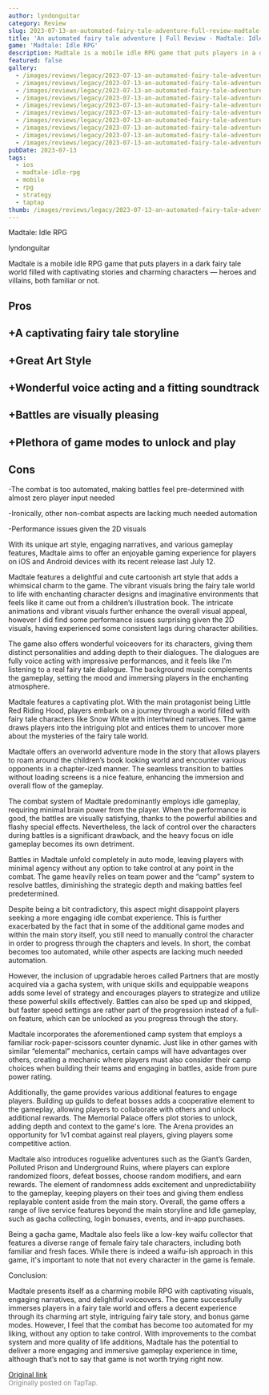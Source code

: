 ```yaml
---
author: lyndonguitar
category: Review
slug: 2023-07-13-an-automated-fairy-tale-adventure-full-review-madtale-idle-rpg
title: 'An automated fairy tale adventure | Full Review - Madtale: Idle RPG'
game: 'Madtale: Idle RPG'
description: Madtale is a mobile idle RPG game that puts players in a dark fairy tale world filled with captivating stories and charming characters — heroes and villains, both familiar or not.
featured: false
gallery:
  - /images/reviews/legacy/2023-07-13-an-automated-fairy-tale-adventure--full-review---madtale-idle-rpg-0.avif
  - /images/reviews/legacy/2023-07-13-an-automated-fairy-tale-adventure--full-review---madtale-idle-rpg-1.avif
  - /images/reviews/legacy/2023-07-13-an-automated-fairy-tale-adventure--full-review---madtale-idle-rpg-2.avif
  - /images/reviews/legacy/2023-07-13-an-automated-fairy-tale-adventure--full-review---madtale-idle-rpg-3.avif
  - /images/reviews/legacy/2023-07-13-an-automated-fairy-tale-adventure--full-review---madtale-idle-rpg-4.avif
  - /images/reviews/legacy/2023-07-13-an-automated-fairy-tale-adventure--full-review---madtale-idle-rpg-5.avif
  - /images/reviews/legacy/2023-07-13-an-automated-fairy-tale-adventure--full-review---madtale-idle-rpg-6.avif
  - /images/reviews/legacy/2023-07-13-an-automated-fairy-tale-adventure--full-review---madtale-idle-rpg-7.avif
  - /images/reviews/legacy/2023-07-13-an-automated-fairy-tale-adventure--full-review---madtale-idle-rpg-8.avif
  - /images/reviews/legacy/2023-07-13-an-automated-fairy-tale-adventure--full-review---madtale-idle-rpg-9.avif
pubDate: 2023-07-13
tags:
  - ios
  - madtale-idle-rpg
  - mobile
  - rpg
  - strategy
  - taptap
thumb: /images/reviews/legacy/2023-07-13-an-automated-fairy-tale-adventure--full-review---madtale-idle-rpg-0.avif
---
```


Madtale: Idle RPG

lyndonguitar

Madtale is a mobile idle RPG game that puts players in a dark fairy tale world filled with captivating stories and charming characters — heroes and villains, both familiar or not.




## Pros



## +A captivating fairy tale storyline


## +Great Art Style


## +Wonderful voice acting and a fitting soundtrack


## +Battles are visually pleasing


## +Plethora of game modes to unlock and play




## Cons


-The combat is too automated, making battles feel pre-determined with almost zero player input needed

-Ironically, other non-combat aspects are lacking much needed automation

-Performance issues given the 2D visuals

With its unique art style, engaging narratives, and various gameplay features, Madtale aims to offer an enjoyable gaming experience for players on iOS and Android devices with its recent release last July 12.

Madtale features a delightful and cute cartoonish art style that adds a whimsical charm to the game. The vibrant visuals bring the fairy tale world to life with enchanting character designs and imaginative environments that feels like it came out from a children’s illustration book. The intricate animations and vibrant visuals further enhance the overall visual appeal, however I did find some performance issues surprising given the 2D visuals, having experienced some consistent lags during character abilities.

The game also offers wonderful voiceovers for its characters, giving them distinct personalities and adding depth to their dialogues. The dialogues are fully voice acting with impressive performances, and it feels like I’m listening to a real fairy tale dialogue. The background music complements the gameplay, setting the mood and immersing players in the enchanting atmosphere.

Madtale features a captivating plot. With the main protagonist being Little Red Riding Hood, players embark on a journey through a world filled with fairy tale characters like Snow White with intertwined narratives. The game draws players into the intriguing plot and entices them to uncover more about the mysteries of the fairy tale world.

Madtale offers an overworld adventure mode in the story that allows players to roam around the children’s book looking world and encounter various opponents in a chapter-ized manner. The seamless transition to battles without loading screens is a nice feature, enhancing the immersion and overall flow of the gameplay.

The combat system of Madtale predominantly employs idle gameplay, requiring minimal brain power from the player. When the performance is good, the battles are visually satisfying, thanks to the powerful abilities and flashy special effects. Nevertheless, the lack of control over the characters during battles is a significant drawback, and the heavy focus on idle gameplay becomes its own detriment.

Battles in Madtale unfold completely in auto mode, leaving players with minimal agency without any option to take control at any point in the combat. The game heavily relies on team power and the “camp” system to resolve battles, diminishing the strategic depth and making battles feel predetermined.

Despite being a bit contradictory, this aspect might disappoint players seeking a more engaging idle combat experience. This is further exacerbated by the fact that in some of the additional game modes and within the main story itself, you still need to manually control the character in order to progress through the chapters and levels. In short, the combat becomes too automated, while other aspects are lacking much needed automation.

However, the inclusion of upgradable heroes called Partners that are mostly acquired via a gacha system, with unique skills and equippable weapons adds some level of strategy and encourages players to strategize and utilize these powerful skills effectively. Battles can also be sped up and skipped, but faster speed settings are rather part of the progression instead of a full-on feature, which can be unlocked as you progress through the story.

Madtale incorporates the aforementioned camp system that employs a familiar rock-paper-scissors counter dynamic. Just like in other games with similar “elemental” mechanics, certain camps will have advantages over others, creating a mechanic where players must also consider their camp choices when building their teams and engaging in battles, aside from pure power rating.

Additionally, the game provides various additional features to engage players. Building up guilds to defeat bosses adds a cooperative element to the gameplay, allowing players to collaborate with others and unlock additional rewards. The Memorial Palace offers plot stories to unlock, adding depth and context to the game's lore. The Arena provides an opportunity for 1v1 combat against real players, giving players some competitive action.

Madtale also introduces roguelike adventures such as the Giant’s Garden, Polluted Prison and Underground Ruins, where players can explore randomized floors, defeat bosses, choose random modifiers, and earn rewards. The element of randomness adds excitement and unpredictability to the gameplay, keeping players on their toes and giving them endless replayable content aside from the main story. Overall, the game offers a range of live service features beyond the main storyline and Idle gameplay, such as gacha collecting, login bonuses, events, and in-app purchases.

Being a gacha game, Madtale also feels like a low-key waifu collector that features a diverse range of female fairy tale characters, including both familiar and fresh faces. While there is indeed a waifu-ish approach in this game, it's important to note that not every character in the game is female.

Conclusion:

Madtale presents itself as a charming mobile RPG with captivating visuals, engaging narratives, and delightful voiceovers. The game successfully immerses players in a fairy tale world and offers a decent experience through its charming art style, intriguing fairy tale story, and bonus game modes. However, I feel that the combat has become too automated for my liking, without any option to take control. With improvements to the combat system and more quality of life additions, Madtale has the potential to deliver a more engaging and immersive gameplay experience in time, although that’s not to say that game is not worth trying right now.

[Original link](https://m.taptap.io/post/5992003?share_id=039529614ab5&utm_medium=share&utm_source=discord)<br><span style="font-size: 0.95em; color: #888;">Originally posted on TapTap.</span>